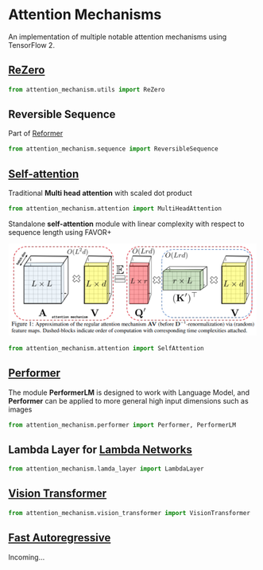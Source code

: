 # Attention Mechanisms

An implementation of multiple notable attention mechanisms using TensorFlow 2.

## [ReZero](https://arxiv.org/pdf/2003.04887.pdf)
```python
from attention_mechanism.utils import ReZero
```

## Reversible Sequence
Part of [Reformer](https://arxiv.org/pdf/2001.04451.pdf)
```python
from attention_mechanism.sequence import ReversibleSequence
```

## [Self-attention](https://papers.nips.cc/paper/7181-attention-is-all-you-need.pdf)
Traditional **Multi head attention** with scaled dot product
```python
from attention_mechanism.attention import MultiHeadAttention
```

Standalone **self-attention** module with linear complexity with respect to sequence length using FAVOR+

<img src="./images/favor+.png" width="500px"></img>

```python
from attention_mechanism.attention import SelfAttention
```

## [Performer](https://arxiv.org/pdf/2009.14794v1.pdf)
The module **PerformerLM** is designed to work with Language Model, and **Performer** can be applied to more general high input dimensions such as images
```python
from attention_mechanism.performer import Performer, PerformerLM
```

## Lambda Layer for [Lambda Networks](https://openreview.net/pdf?id=xTJEN-ggl1b)
```python
from attention_mechanism.lamda_layer import LambdaLayer
```

## [Vision Transformer](https://arxiv.org/pdf/2010.11929.pdf)
```python
from attention_mechanism.vision_transformer import VisionTransformer
```

## [Fast Autoregressive](https://arxiv.org/pdf/2006.16236.pdf)
Incoming...
